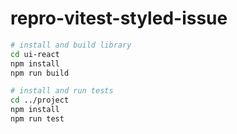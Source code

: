 # repro-vitest-styled-issue

```sh
# install and build library
cd ui-react
npm install
npm run build

# install and run tests
cd ../project
npm install
npm run test
```
